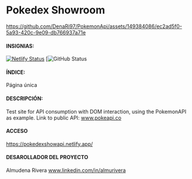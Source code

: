 # Pokedex Showroom
https://github.com/DenaRi97/PokemonApi/assets/149384086/ec2ad5f0-5a93-420c-9e09-db766937a71e

#### INSIGNIAS:
[![Netlify Status](https://api.netlify.com/api/v1/badges/511dc1c6-6b40-4d62-a5ea-992e20773cea/deploy-status)](https://app.netlify.com/sites/pokedexshowapi/deploys)
[![GitHub Status](https://img.shields.io/github/actions/workflow/status/https%3A%2F%2Fgithub.com%2FDenaRi97/https%3A%2F%2Fgithub.com%2FDenaRi97%2FPokemonApi)

#### ÍNDICE:
Página única

#### DESCRIPCIÓN:
Test site for API consumption with DOM interaction, using the PokemonAPI as example.
Link to public API: www.pokeapi.co

#### ACCESO
https://pokedexshowapi.netlify.app/

#### DESAROLLADOR DEL PROYECTO
Almudena Rivera 
www.linkedin.com/in/almurivera
